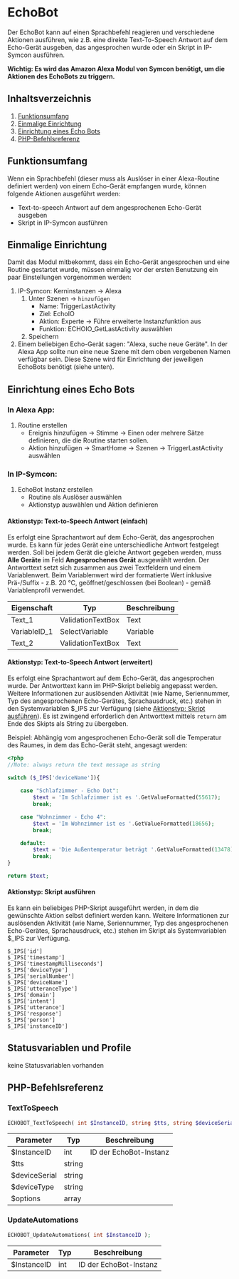 # EchoBot
Der EchoBot kann auf einen Sprachbefehl reagieren und verschiedene Aktionen ausführen, wie z.B. eine direkte Text-To-Speech Antwort auf dem Echo-Gerät ausgeben, das angesprochen wurde oder ein Skript in IP-Symcon ausführen.

**Wichtig: Es wird das Amazon Alexa Modul von Symcon benötigt, um die Aktionen des EchoBots zu triggern.**

## Inhaltsverzeichnis
1. [Funktionsumfang](#funktionsumfang)
2. [Einmalige Einrichtung](#einmalige-einrichtung)
3. [Einrichtung eines Echo Bots](#einrichtung-eines-echo-bots)
4. [PHP-Befehlsreferenz](#php-befehlsreferenz)

## Funktionsumfang
Wenn ein Sprachbefehl (dieser muss als Auslöser in einer Alexa-Routine definiert werden) von einem Echo-Gerät empfangen wurde, können folgende Aktionen ausgeführt werden:
* Text-to-speech Antwort auf dem angesprochenen Echo-Gerät ausgeben
* Skript in IP-Symcon ausführen

## Einmalige Einrichtung

Damit das Modul mitbekommt, dass ein Echo-Gerät angesprochen und eine Routine gestartet wurde, müssen einmalig vor der ersten Benutzung ein paar Einstellungen vorgenommen werden:

1. IP-Symcon: Kerninstanzen -> Alexa
    1. Unter Szenen -> `hinzufügen`
        - Name: TriggerLastActivity
        - Ziel: EchoIO
        - Aktion: Experte -> Führe erweiterte Instanzfunktion aus
        - Funktion: ECHOIO_GetLastActivity auswählen
    2. Speichern 
2. Einem beliebigen Echo-Gerät sagen: "Alexa, suche neue Geräte". In der Alexa App sollte nun eine neue Szene mit dem oben vergebenen Namen verfügbar sein. Diese Szene wird für Einrichtung der jeweiligen EchoBots benötigt (siehe unten).


## Einrichtung eines Echo Bots

### In Alexa App: 
1. Routine erstellen
    - Ereignis hinzufügen -> Stimme -> Einen oder mehrere Sätze definieren, die die Routine starten sollen. 
    - Aktion hinzufügen -> SmartHome -> Szenen -> TriggerLastActivity auswählen

### In IP-Symcon: 
1. EchoBot Instanz erstellen
    - Routine als Auslöser auswählen
    - Aktionstyp auswählen und Aktion definieren


#### Aktionstyp: Text-to-Speech Antwort (einfach)

Es erfolgt eine Sprachantwort auf dem Echo-Gerät, das angesprochen wurde. Es kann für jedes Gerät eine unterschiedliche Antwort festgelegt werden. Soll bei jedem Gerät die gleiche Antwort gegeben werden, muss **Alle Geräte** im Feld **Angesprochenes Gerät** ausgewählt werden. Der Antworttext setzt sich zusammen aus zwei Textfeldern und einem Variablenwert. Beim Variablenwert wird der formatierte Wert inklusive Prä-/Suffix - z.B. 20 °C, geöffnet/geschlossen (bei Boolean) - gemäß Variablenprofil verwendet.

|Eigenschaft| Typ| Beschreibung |
|-----| -----| ----- |
|Text_1 | ValidationTextBox | Text|
|VariableID_1 | SelectVariable | Variable|
|Text_2 | ValidationTextBox | Text|



#### Aktionstyp: Text-to-Speech Antwort (erweitert)

Es erfolgt eine Sprachantwort auf dem Echo-Gerät, das angesprochen wurde. Der Antworttext kann im PHP-Skript beliebig angepasst werden. Weitere Informationen zur auslösenden Aktivität (wie Name, Seriennummer, Typ des angesprochenen Echo-Gerätes, Sprachausdruck, etc.) stehen in den Systemvariablen $_IPS zur Verfügung (siehe [Aktionstyp: Skript ausführen](#aktionstyp-skript-ausführen)).
Es ist zwingend erforderlich den Antworttext mittels `return` am Ende des Skipts als String zu übergeben.


Beispiel:
Abhängig vom angesprochenen Echo-Gerät soll die Temperatur des Raumes, in dem das Echo-Gerät steht, angesagt werden:
```php
<?php
//Note: always return the text message as string 

switch ($_IPS['deviceName']){
    
    case "Schlafzimmer - Echo Dot":
        $text = 'Im Schlafzimmer ist es '.GetValueFormatted(55617);
        break;

    case "Wohnzimmer - Echo 4":
        $text = 'Im Wohnzimmer ist es '.GetValueFormatted(18656);
        break;

    default:
        $text = 'Die Außentemperatur beträgt '.GetValueFormatted(13478);
        break;       
}

return $text;
```


#### Aktionstyp: Skript ausführen

Es kann ein beliebiges PHP-Skript ausgeführt werden, in dem die gewünschte Aktion selbst definiert werden kann. Weitere Informationen zur auslösenden Aktivität (wie Name, Seriennummer, Typ des angesprochenen Echo-Gerätes, Sprachausdruck, etc.) stehen im Skript als Systemvariablen $_IPS zur Verfügung.

    $_IPS['id']
    $_IPS['timestamp']
    $_IPS['timestampMilliseconds']
    $_IPS['deviceType']
    $_IPS['serialNumber']
    $_IPS['deviceName']
    $_IPS['utteranceType']
    $_IPS['domain']
    $_IPS['intent']
    $_IPS['utterance']
    $_IPS['response']
    $_IPS['person']
    $_IPS['instanceID']



## Statusvariablen und Profile

keine Statusvariablen vorhanden

## PHP-Befehlsreferenz

### TextToSpeech
```php
ECHOBOT_TextToSpeech( int $InstanceID, string $tts, string $deviceSerial, string $deviceType, array $options );
```
|Parameter| Typ| Beschreibung |
|-----| -----| ----- |
|$InstanceID |int |ID der EchoBot-Instanz |
|$tts |string | |
|$deviceSerial |string | |
|$deviceType |string | |
|$options |array | |

### UpdateAutomations
```php
ECHOBOT_UpdateAutomations( int $InstanceID );
```
|Parameter| Typ| Beschreibung |
|-----| -----| ----- |
|$InstanceID |int |ID der EchoBot-Instanz |
